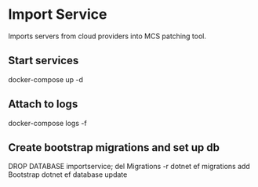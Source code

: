 # Import Service
Imports servers from cloud providers into MCS patching tool.

## Start services
docker-compose up -d

## Attach to logs
docker-compose logs -f

## Create bootstrap migrations and set up db
DROP DATABASE importservice;
del Migrations -r
dotnet ef migrations add Bootstrap
dotnet ef database update